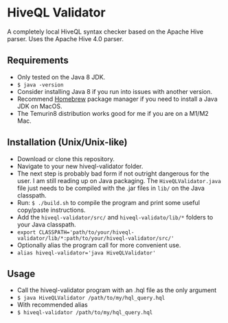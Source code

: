 # HiveQL Validator
A completely local HiveQL syntax checker based on the Apache Hive parser. Uses the Apache Hive 4.0 parser.

## Requirements
- Only tested on the Java 8 JDK.
- ```$ java -version```
- Consider installing Java 8 if you run into issues with another version.
- Recommend [Homebrew](https://brew.sh/) package manager if you need to install a Java JDK on MacOS.
- The Temurin8 distribution works good for me if you are on a M1/M2 Mac.

## Installation (Unix/Unix-like)
- Download or clone this repository.
- Navigate to your new hiveql-validator folder.
- The next step is probably bad form if not outright dangerous for the user. I am still reading up on Java packaging. The ```HiveQLValidator.java``` file just needs to be compiled with the .jar files in ```lib/``` on the Java classpath.
- Run: ```$ ./build.sh``` to compile the program and print some useful copy/paste instructions.
- Add the ```hiveql-validator/src/``` and ```hiveql-validato/lib/*``` folders to your Java classpath.
- ```export CLASSPATH='path/to/your/hiveql-validator/lib/*:path/to/your/hiveql-validator/src/'```
- Optionally alias the program call for more convenient use.
- ```alias hiveql-validator='java HiveQLValidator'```

## Usage
- Call the hiveql-validator program with an .hql file as the only argument
- ```$ java HiveQLValidator /path/to/my/hql_query.hql```
- With recommended alias
- ```$ hiveql-validator /path/to/my/hql_query.hql```
